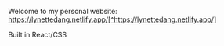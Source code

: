 Welcome to my personal website: https://lynettedang.netlify.app/[^https://lynettedang.netlify.app/]

Built in React/CSS
